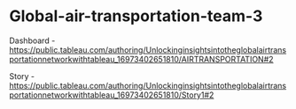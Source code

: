 # Global-air-transportation-team-3

Dashboard - https://public.tableau.com/authoring/Unlockinginsightsintotheglobalairtransportationnetworkwithtableau_16973402651810/AIRTRANSPORTATION#2

Story - https://public.tableau.com/authoring/Unlockinginsightsintotheglobalairtransportationnetworkwithtableau_16973402651810/Story1#2 




 




 
